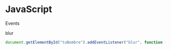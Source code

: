 # JavaScript
Events

blur
```js
document.getElementById("tuNombre").addEventListener("blur", function () {alert("hola");}) // "blur" es que cuando el elemento pierde el foco
```
